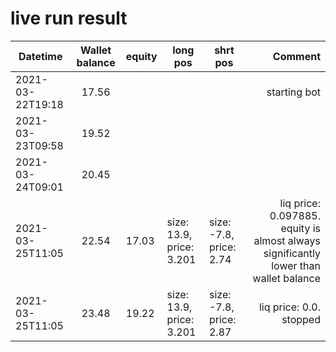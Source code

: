 # live run result
|    Datetime      | Wallet balance | equity   | long pos                   | shrt pos                   |      Comment     |
|------------------|:--------------:|----------|----------------------------|----------------------------|-----------------:|
| 2021-03-22T19:18 |     17.56      |          |                            |                            | starting bot     |
| 2021-03-23T09:58 |     19.52      |          |                            |                            |                  |
| 2021-03-24T09:01 |     20.45      |          |                            |                            |                  |
| 2021-03-25T11:05 |     22.54      |  17.03   | size: 13.9, price: 3.201   | size: -7.8, price: 2.74    | liq price: 0.097885. equity is almost always significantly lower than wallet balance |
| 2021-03-25T11:05 |     23.48      |  19.22   | size: 13.9, price: 3.201   | size: -7.8, price: 2.87    | liq price: 0.0. stopped |
